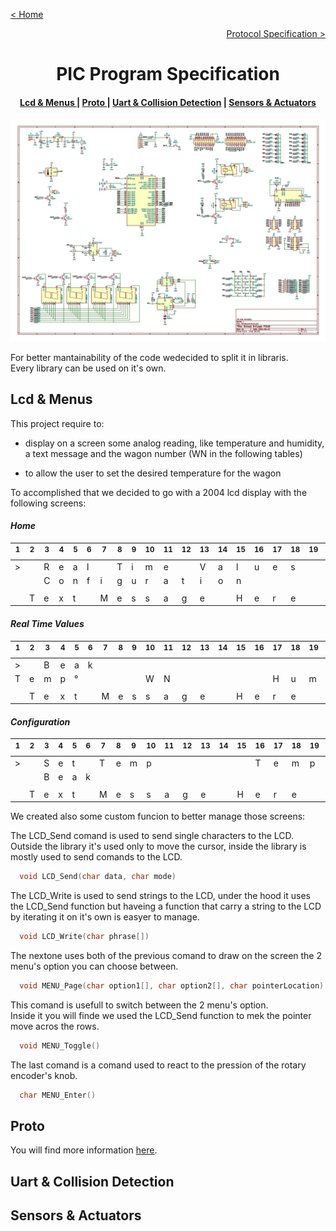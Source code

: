 [< Home](../README.md)

[<p align="right">Protocol Specification ></p>](../Protocol/README.md)

**<h1 align="center">PIC Program Specification</h1>**

<div align="center">  
<h4>
    <a href="#lcd--menus"> Lcd & Menus </a>
  | <a href="#proto"> Proto </a>
  | <a href="#uart--collision-detection"> Uart & Collision Detection</a>
  | <a href="#sensors--actuators"> Sensors & Actuators </a>
</h4>
</div>

<div align="center">
<a href="./Docs/Schema.pdf"><img src="../Images/BoardSchema.jpg" alt="Board schema" width=600></a>
</div>

For better mantainability of the code wedecided to split it in libraris.   
Every library can be used on it's own.

## **Lcd & Menus**

This project require to:

* display on a screen some analog reading, like temperature and humidity, a text message and the wagon number (WN in the following tables)

* to allow the user to set the desired temperature for the wagon

To accomplished that we decided to go with a 2004 lcd display with the following screens:

#### *Home*

<div align="center">
<table>
<thead>
<tr>
<th><sup>1 </sup></th>
<th><sup>2 </sup></th>
<th><sup>3 </sup></th>
<th><sup>4 </sup></th>
<th><sup>5 </sup></th>
<th><sup>6 </sup></th>
<th><sup>7 </sup></th>
<th><sup>8 </sup></th>
<th><sup>9 </sup></th>
<th><sup>10 </sup></th>
<th><sup>11 </sup></th>
<th><sup>12 </sup></th>
<th><sup>13 </sup></th>
<th><sup>14 </sup></th>
<th><sup>15 </sup></th>
<th><sup>16 </sup></th>
<th><sup>17 </sup></th>
<th><sup>18 </sup></th>
<th><sup>19 </sup></th>
<th><sup>20 </sup></th>
</tr>
</thead>
<tbody>
<tr>
<td>&gt;</td>
<td></td>
<td>R</td>
<td>e</td>
<td>a</td>
<td>l</td>
<td></td>
<td>T</td>
<td>i</td>
<td>m</td>
<td>e</td>
<td></td>
<td>V</td>
<td>a</td>
<td>l</td>
<td>u</td>
<td>e</td>
<td>s</td>
<td></td>
<td></td>
</tr>
<tr>
<td></td>
<td></td>
<td>C</td>
<td>o</td>
<td>n</td>
<td>f</td>
<td>i</td>
<td>g</td>
<td>u</td>
<td>r</td>
<td>a</td>
<td>t</td>
<td>i</td>
<td>o</td>
<td>n</td>
<td></td>
<td></td>
<td></td>
<td></td>
<td></td>
</tr>
<tr>
<td></td>
<td></td>
<td></td>
<td></td>
<td></td>
<td></td>
<td></td>
<td></td>
<td></td>
<td></td>
<td></td>
<td></td>
<td></td>
<td></td>
<td></td>
<td></td>
<td></td>
<td></td>
<td></td>
<td></td>
</tr>
<tr>
<td></td>
<td>T</td>
<td>e</td>
<td>x</td>
<td>t</td>
<td></td>
<td>M</td>
<td>e</td>
<td>s</td>
<td>s</td>
<td>a</td>
<td>g</td>
<td>e</td>
<td></td>
<td>H</td>
<td>e</td>
<td>r</td>
<td>e</td>
<td></td>
<td></td>
</tr>
</tbody>
</table>
</div>

#### *Real Time Values*

<div align="center">
<table>
<thead>
<tr>
<th><sup>1 </sup></th>
<th><sup>2 </sup></th>
<th><sup>3 </sup></th>
<th><sup>4 </sup></th>
<th><sup>5 </sup></th>
<th><sup>6 </sup></th>
<th><sup>7 </sup></th>
<th><sup>8 </sup></th>
<th><sup>9 </sup></th>
<th><sup>10 </sup></th>
<th><sup>11 </sup></th>
<th><sup>12 </sup></th>
<th><sup>13 </sup></th>
<th><sup>14 </sup></th>
<th><sup>15 </sup></th>
<th><sup>16 </sup></th>
<th><sup>17 </sup></th>
<th><sup>18 </sup></th>
<th><sup>19 </sup></th>
<th><sup>20 </sup></th>
</tr>
</thead>
<tbody>
<tr>
<td>&gt;</td>
<td></td>
<td>B</td>
<td>e</td>
<td>a</td>
<td>k</td>
<td></td>
<td></td>
<td></td>
<td></td>
<td></td>
<td></td>
<td></td>
<td></td>
<td></td>
<td></td>
<td></td>
<td></td>
<td></td>
<td></td>
</tr>
<tr>
<td>T</td>
<td>e</td>
<td>m</td>
<td>p</td>
<td>°</td>
<td></td>
<td></td>
<td></td>
<td></td>
<td>W</td>
<td>N</td>
<td></td>
<td></td>
<td></td>
<td></td>
<td></td>
<td>H</td>
<td>u</td>
<td>m</td>
<td>%</td>
</tr>
<tr>
<td></td>
<td></td>
<td></td>
<td></td>
<td></td>
<td></td>
<td></td>
<td></td>
<td></td>
<td></td>
<td></td>
<td></td>
<td></td>
<td></td>
<td></td>
<td></td>
<td></td>
<td></td>
<td></td>
<td></td>
</tr>
<tr>
<td></td>
<td>T</td>
<td>e</td>
<td>x</td>
<td>t</td>
<td></td>
<td>M</td>
<td>e</td>
<td>s</td>
<td>s</td>
<td>a</td>
<td>g</td>
<td>e</td>
<td></td>
<td>H</td>
<td>e</td>
<td>r</td>
<td>e</td>
<td></td>
<td></td>
</tr>
</tbody>
</table>

</div>

#### *Configuration*

<div align="center">
<table>
<thead>
<tr>
<th><sup>1 </sup></th>
<th><sup>2 </sup></th>
<th><sup>3 </sup></th>
<th><sup>4 </sup></th>
<th><sup>5 </sup></th>
<th><sup>6 </sup></th>
<th><sup>7 </sup></th>
<th><sup>8 </sup></th>
<th><sup>9 </sup></th>
<th><sup>10 </sup></th>
<th><sup>11 </sup></th>
<th><sup>12 </sup></th>
<th><sup>13 </sup></th>
<th><sup>14 </sup></th>
<th><sup>15 </sup></th>
<th><sup>16 </sup></th>
<th><sup>17 </sup></th>
<th><sup>18 </sup></th>
<th><sup>19 </sup></th>
<th><sup>20 </sup></th>
</tr>
</thead>
<tbody>
<tr>
<td>&gt;</td>
<td></td>
<td>S</td>
<td>e</td>
<td>t</td>
<td></td>
<td>T</td>
<td>e</td>
<td>m</td>
<td>p</td>
<td></td>
<td></td>
<td></td>
<td></td>
<td></td>
<td>T</td>
<td>e</td>
<td>m</td>
<td>p</td>
<td>°</td>
</tr>
<tr>
<td></td>
<td></td>
<td>B</td>
<td>e</td>
<td>a</td>
<td>k</td>
<td></td>
<td></td>
<td></td>
<td></td>
<td></td>
<td></td>
<td></td>
<td></td>
<td></td>
<td></td>
<td></td>
<td></td>
<td></td>
<td></td>
</tr>
<tr>
<td></td>
<td></td>
<td></td>
<td></td>
<td></td>
<td></td>
<td></td>
<td></td>
<td></td>
<td></td>
<td></td>
<td></td>
<td></td>
<td></td>
<td></td>
<td></td>
<td></td>
<td></td>
<td></td>
<td></td>
</tr>
<tr>
<td></td>
<td>T</td>
<td>e</td>
<td>x</td>
<td>t</td>
<td></td>
<td>M</td>
<td>e</td>
<td>s</td>
<td>s</td>
<td>a</td>
<td>g</td>
<td>e</td>
<td></td>
<td>H</td>
<td>e</td>
<td>r</td>
<td>e</td>
<td></td>
<td></td>
</tr>
</tbody>
</table>

</div>

We created also some custom funcion to better manage those screens:

The LCD_Send comand is used to send single characters to the LCD.   
Outside the library it's used only to move the cursor, inside the library is mostly used to send comands to the LCD.

``` C
  void LCD_Send(char data, char mode)
```

The LCD_Write is used to send strings to the LCD, under the hood it uses the LCD_Send function but haveing a function that carry a string to the LCD by iterating it on it's own is easyer to manage.

``` C
  void LCD_Write(char phrase[])
```

The nextone uses both of the previous comand to draw on the screen the 2 menu's option you can choose between.

``` C
  void MENU_Page(char option1[], char option2[], char pointerLocation)
```

This comand is usefull to switch between the 2 menu's option.   
Inside it you will finde we used the LCD_Send function to mek the pointer move acros the rows.

``` C
  void MENU_Toggle()
```

The last comand is a comand used to react to the pression of the rotary encoder's knob.

``` C
  char MENU_Enter()
```

## **Proto**

You will find more information [here](../Protocol/README.md).

## **Uart & Collision Detection**

## **Sensors & Actuators**
